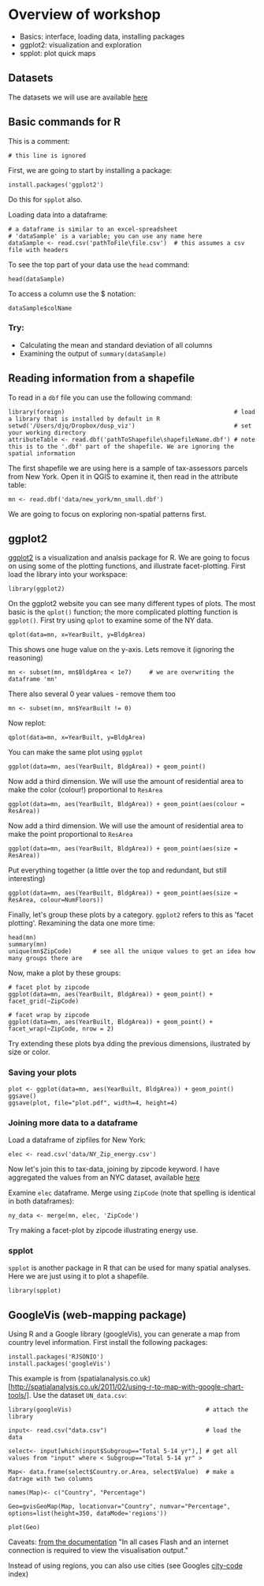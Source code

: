 # Overview of workshop

* Basics: interface, loading data, installing packages
* ggplot2: visualization and exploration
* spplot: plot quick maps


## Datasets
The datasets we will use are available [here](https://github.com/djq/dusp_viz/blob/master/data.zip?raw=true)


## Basic commands for R

This is a comment:

	# this line is ignored
	
First, we are going to start by installing a package:

	install.packages('ggplot2')	

Do this for `spplot` also.

Loading data into a dataframe:

	# a dataframe is similar to an excel-spreadsheet
	# 'dataSample' is a variable; you can use any name here
	dataSample <- read.csv('pathToFile\file.csv')  # this assumes a csv file with headers
	
To see the top part of your data use the `head` command:

	head(dataSample)
	
To access a column use the $ notation:

	dataSample$colName
	
### Try:
* Calculating the mean and standard deviation of all columns
* Examining the output of `summary(dataSample)`

## Reading information from a shapefile

To read in a `dbf` file you can use the following command:
	
	library(foreign) 												# load a library that is installed by default in R
	setwd('/Users/djq/Dropbox/dusp_viz')							# set your working directory
	attributeTable <- read.dbf('pathToShapefile\shapefileName.dbf') # note this is to the '.dbf' part of the shapefile. We are ignoring the spatial information

The first shapefile we are using here is a sample of tax-assessors parcels from New York. Open it in QGIS to examine it, then read in the attribute table:

	mn <- read.dbf('data/new_york/mn_small.dbf')
	
We are going to focus on exploring non-spatial patterns first.
	

## ggplot2

[ggplot2](http://had.co.nz/ggplot2/) is a visualization and analsis package for R. We are going to focus on using some of the plotting functions, and illustrate facet-plotting. First load the library into your workspace:

	library(ggplot2)	
	
On the ggplot2 website you can see many different types of plots. The most basic is the `qplot()` function; the more complicated plotting function is `ggplot()`. First try using `qplot` to examine some of the NY data.

	qplot(data=mn, x=YearBuilt, y=BldgArea)
	
This shows one huge value on the y-axis. Lets remove it (ignoring the reasoning)

	mn <- subset(mn, mn$BldgArea < 1e7)		# we are overwriting the dataframe 'mn'

There also several 0 year values - remove them too
	
	mn <- subset(mn, mn$YearBuilt != 0)

Now replot:
	
	qplot(data=mn, x=YearBuilt, y=BldgArea)
	
You can make the same plot using `ggplot`

	ggplot(data=mn, aes(YearBuilt, BldgArea)) + geom_point() 	
	
Now add a third dimension. We will use the amount of residential area to make the color (colour!) proportional to `ResArea`

	ggplot(data=mn, aes(YearBuilt, BldgArea)) + geom_point(aes(colour = ResArea))
	
Now add a third dimension. We will use the amount of residential area to make the point proportional to `ResArea`

	ggplot(data=mn, aes(YearBuilt, BldgArea)) + geom_point(aes(size = ResArea))
	
Put everything together (a little over the top and redundant, but still interesting)

	ggplot(data=mn, aes(YearBuilt, BldgArea)) + geom_point(aes(size = ResArea, colour=NumFloors))
	
Finally, let's group these plots by a category. `ggplot2` refers to this as 'facet plotting'. Rexamining the data one more time:

	head(mn)
	summary(mn)
	unique(mn$ZipCode)		# see all the unique values to get an idea how many groups there are
	
Now, make a plot by these groups:
	
	# facet plot by zipcode
	ggplot(data=mn, aes(YearBuilt, BldgArea)) + geom_point() + facet_grid(~ZipCode)
	
	# facet wrap by zipcode
	ggplot(data=mn, aes(YearBuilt, BldgArea)) + geom_point() + facet_wrap(~ZipCode, nrow = 2)
	
Try extending these plots bya dding the previous dimensions, ilustrated by size or color.

### Saving your plots
	
	plot <- ggplot(data=mn, aes(YearBuilt, BldgArea)) + geom_point()
	ggsave()
	ggsave(plot, file="plot.pdf", width=4, height=4)
	

###	Joining more data to a dataframe

Load a dataframe of zipfiles for New York:

	elec <- read.csv('data/NY_Zip_energy.csv')

Now let's join this to tax-data, joining by zipcode keyword. I have aggregated the values from an NYC dataset, available [here](http://nycopendata.socrata.com/Environmental-Sustainability/Electric-Consumption-by-ZIP-Code-2010/74cu-ncm4)
		
Examine `elec` dataframe. Merge using `ZipCode` (note that spelling is identical in both dataframes):

	ny_data <- merge(mn, elec, 'ZipCode')
	
Try making a facet-plot by zipcode illustrating energy use.	
	
### spplot

`spplot` is another package in R that can be used for many spatial analyses. Here we are just using it to plot a shapefile.

	library(spplot)
	
	




## GoogleVis (web-mapping package)

Using R and a Google library (googleVis), you can generate a map from country level information. First install the following packages:

	install.packages('RJSONIO')
	install.packages('googleVis')

This example is from (spatialanalysis.co.uk)[http://spatialanalysis.co.uk/2011/02/using-r-to-map-with-google-chart-tools/]. Use the dataset `UN_data.csv`:

	library(googleVis)										# attach the library
	
	input<- read.csv("data.csv")							# load the data	
	
	select<- input[which(input$Subgroup=="Total 5-14 yr"),]	# get all values from "input" where < Subgroup=="Total 5-14 yr" >
	
	Map<- data.frame(select$Country.or.Area, select$Value)  # make a datrage with two columns
	
	names(Map)<- c("Country", "Percentage")					
	
	Geo=gvisGeoMap(Map, locationvar="Country", numvar="Percentage",	options=list(height=350, dataMode='regions'))
	
	plot(Geo)


Caveats: [from the documentation](http://code.google.com/p/google-motion-charts-with-r/) "In all cases Flash and an internet connection is required to view the visualisation output."

Instead of using regions, you can also use cities (see Googles [city-code](http://code.google.com/apis/adwords/docs/appendix/cities_world.html) index)

